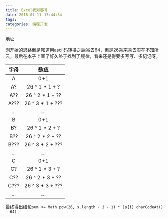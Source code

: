 ```yaml
---
title: Excel表列序号
date: 2018-07-11 15:44:34
tags:
categories: 编程开发
---
```


[地址](https://leetcode-cn.com/problems/excel-sheet-column-number/)

刚开始的思路倒是知道用ascii码转换之后减去64，但是26乘来乘去实在不知所云，最后在本子上画了好久终于找到了规律，看来还是得要多写写、多记记呀。

|字母|数值|
|:--:|:--:|
| A | 0+1 |
| A? | 26 ^ 1 * 1 + ? |
| A?? | 26 ^ 2 * 1 + ??|
| A??? | 26 ^ 3 * 1 + ???|
| ... | ... |
| B | 0+1 |
| B? | 26 ^ 1 * 2 + ? |
| B?? | 26 ^ 2 * 2 + ??|
| B??? | 26 ^ 3 * 2 + ???|
| ... | ... |
| C | 0+1 |
| C? | 26 ^ 1 * 3 + ? |
| C?? | 26 ^ 2 * 3 + ??|
| C??? | 26 ^ 3 * 3 + ???|
| ... | ... |

最终得出结论`sum += Math.pow(26, s.length - i - 1) * (s[i].charCodeAt() - 64)`